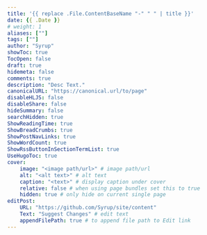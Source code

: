 ```yaml
---
title: '{{ replace .File.ContentBaseName "-" " " | title }}'
date: {{ .Date }}
# weight: 1
aliases: [""]
tags: [""]
author: "Syrup"
showToc: true
TocOpen: false
draft: true
hidemeta: false
comments: true
description: "Desc Text."
canonicalURL: "https://canonical.url/to/page"
disableHLJS: false
disableShare: false
hideSummary: false
searchHidden: true
ShowReadingTime: true
ShowBreadCrumbs: true
ShowPostNavLinks: true
ShowWordCount: true
ShowRssButtonInSectionTermList: true
UseHugoToc: true
cover:
    image: "<image path/url>" # image path/url
    alt: "<alt text>" # alt text
    caption: "<text>" # display caption under cover
    relative: false # when using page bundles set this to true
    hidden: true # only hide on current single page
editPost:
    URL: "https://github.com/Syrup/site/content"
    Text: "Suggest Changes" # edit text
    appendFilePath: true # to append file path to Edit link
---
```


